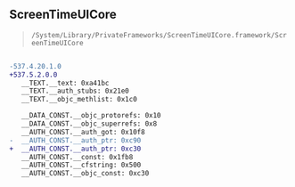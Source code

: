 ## ScreenTimeUICore

> `/System/Library/PrivateFrameworks/ScreenTimeUICore.framework/ScreenTimeUICore`

```diff

-537.4.20.1.0
+537.5.2.0.0
   __TEXT.__text: 0xa41bc
   __TEXT.__auth_stubs: 0x21e0
   __TEXT.__objc_methlist: 0x1c0

   __DATA_CONST.__objc_protorefs: 0x10
   __DATA_CONST.__objc_superrefs: 0x8
   __AUTH_CONST.__auth_got: 0x10f8
-  __AUTH_CONST.__auth_ptr: 0xc90
+  __AUTH_CONST.__auth_ptr: 0xc30
   __AUTH_CONST.__const: 0x1fb8
   __AUTH_CONST.__cfstring: 0x500
   __AUTH_CONST.__objc_const: 0xc30

```
